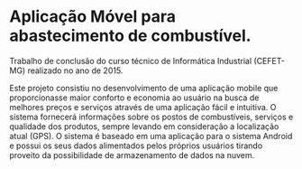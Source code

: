 # Aplicação Móvel para abastecimento de combustível.
Trabalho de conclusão do curso técnico de Informática Industrial (CEFET-MG) realizado no ano de 2015.

Este projeto consistiu no desenvolvimento de uma aplicação mobile que proporcionasse maior conforto e economia ao usuário na busca de melhores preços e serviços através de uma aplicação fácil e intuitiva. O sistema fornecerá informações sobre os postos de combustíveis, serviços e qualidade dos produtos, sempre levando em consideração a localização atual (GPS). O sistema é baseado em uma aplicação para o sistema Android e possui os seus dados alimentados pelos próprios usuários tirando proveito da possibilidade de armazenamento de dados na nuvem.

